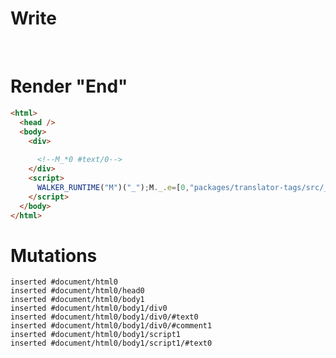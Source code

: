 # Write
  <div>&zwj;<!--M_*0 #text/0--></div><script>WALKER_RUNTIME("M")("_");M._.e=[0,"packages/translator-tags/src/__tests__/fixtures/let-undefined-until-dom/template.marko_0"];M._.d=1;M._.w()</script>


# Render "End"
```html
<html>
  <head />
  <body>
    <div>
      ‍
      <!--M_*0 #text/0-->
    </div>
    <script>
      WALKER_RUNTIME("M")("_");M._.e=[0,"packages/translator-tags/src/__tests__/fixtures/let-undefined-until-dom/template.marko_0"];M._.d=1;M._.w()
    </script>
  </body>
</html>
```

# Mutations
```
inserted #document/html0
inserted #document/html0/head0
inserted #document/html0/body1
inserted #document/html0/body1/div0
inserted #document/html0/body1/div0/#text0
inserted #document/html0/body1/div0/#comment1
inserted #document/html0/body1/script1
inserted #document/html0/body1/script1/#text0
```